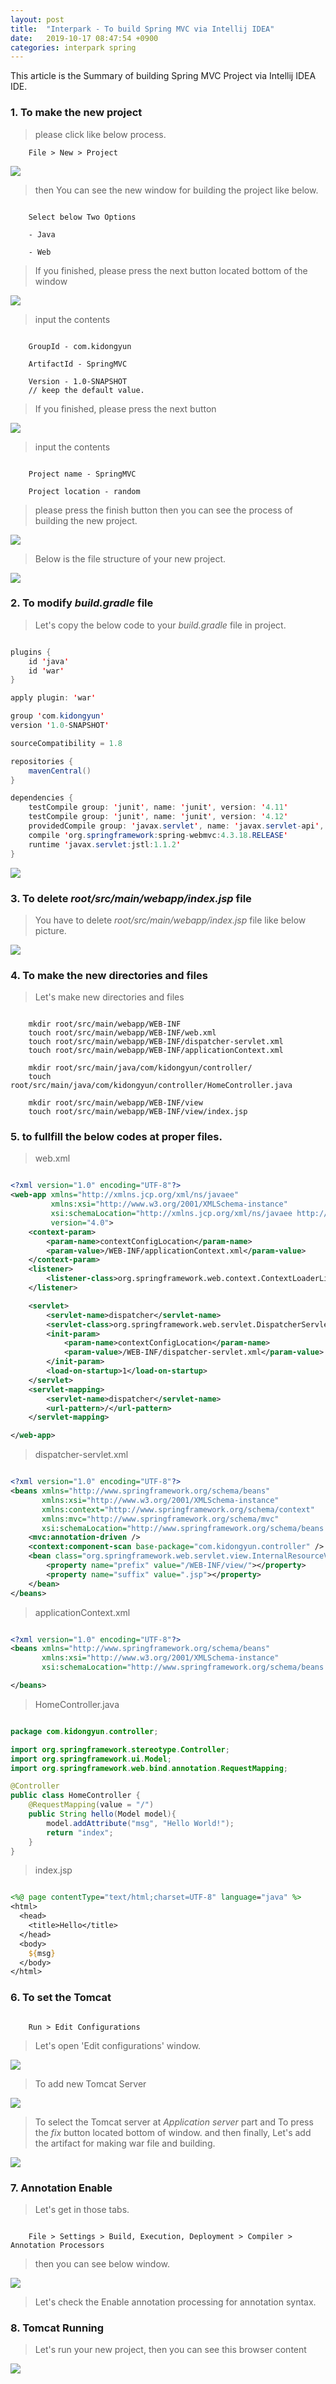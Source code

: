 ```yaml
---
layout: post
title:  "Interpark - To build Spring MVC via Intellij IDEA"
date:   2019-10-17 08:47:54 +0900
categories: interpark spring
---
```


This article is the Summary of building Spring MVC Project via Intellij IDEA IDE.

### 1. To make the new project

> please click like below process.

```
    File > New > Project
```

<img src="/workspace/devlog/interpark/build_spring_mvc/res/1.png">

> then You can see the new window for building the project like below.

```

    Select below Two Options

    - Java

    - Web

```

> If you finished, please press the next button located bottom of the window

<img src="/workspace/devlog/interpark/build_spring_mvc/res/2.png">

> input the contents 

```

    GroupId - com.kidongyun

    ArtifactId - SpringMVC

    Version - 1.0-SNAPSHOT
    // keep the default value.

```

> If you finished, please press the next button

<img src="/workspace/devlog/interpark/build_spring_mvc/res/3.png">

> input the contents

```

    Project name - SpringMVC

    Project location - random

```

> please press the finish button then you can see the process of building the new project.

<img src="/workspace/devlog/interpark/build_spring_mvc/res/4.png">

> Below is the file structure of your new project.

<img src="/workspace/devlog/interpark/build_spring_mvc/res/5.png">

### 2. To modify _build.gradle_ file

> Let's copy the below code to your _build.gradle_ file in project.

```java

plugins {
    id 'java'
    id 'war'
}

apply plugin: 'war'

group 'com.kidongyun'
version '1.0-SNAPSHOT'

sourceCompatibility = 1.8

repositories {
    mavenCentral()
}

dependencies {
    testCompile group: 'junit', name: 'junit', version: '4.11'
    testCompile group: 'junit', name: 'junit', version: '4.12'
    providedCompile group: 'javax.servlet', name: 'javax.servlet-api', version: '3.1.0'
    compile 'org.springframework:spring-webmvc:4.3.18.RELEASE'
    runtime 'javax.servlet:jstl:1.1.2'
}

```

<img src="/workspace/devlog/interpark/build_spring_mvc/res/6.png">

### 3. To delete _root/src/main/webapp/index.jsp_ file

> You have to delete _root/src/main/webapp/index.jsp_ file like below picture.

<img src="/workspace/devlog/interpark/build_spring_mvc/res/7.png">

### 4. To make the new directories and files

> Let's make new directories and files

```

    mkdir root/src/main/webapp/WEB-INF
    touch root/src/main/webapp/WEB-INF/web.xml
    touch root/src/main/webapp/WEB-INF/dispatcher-servlet.xml
    touch root/src/main/webapp/WEB-INF/applicationContext.xml

    mkdir root/src/main/java/com/kidongyun/controller/
    touch root/src/main/java/com/kidongyun/controller/HomeController.java

    mkdir root/src/main/webapp/WEB-INF/view
    touch root/src/main/webapp/WEB-INF/view/index.jsp

```

### 5. to fullfill the below codes at proper files.

> web.xml

```xml

<?xml version="1.0" encoding="UTF-8"?>
<web-app xmlns="http://xmlns.jcp.org/xml/ns/javaee"
         xmlns:xsi="http://www.w3.org/2001/XMLSchema-instance"
         xsi:schemaLocation="http://xmlns.jcp.org/xml/ns/javaee http://xmlns.jcp.org/xml/ns/javaee/web-app_4_0.xsd"
         version="4.0">
    <context-param>
        <param-name>contextConfigLocation</param-name>
        <param-value>/WEB-INF/applicationContext.xml</param-value>
    </context-param>
    <listener>
        <listener-class>org.springframework.web.context.ContextLoaderListener</listener-class>
    </listener>

    <servlet>
        <servlet-name>dispatcher</servlet-name>
        <servlet-class>org.springframework.web.servlet.DispatcherServlet</servlet-class>
        <init-param>
            <param-name>contextConfigLocation</param-name>
            <param-value>/WEB-INF/dispatcher-servlet.xml</param-value>
        </init-param>
        <load-on-startup>1</load-on-startup>
    </servlet>
    <servlet-mapping>
        <servlet-name>dispatcher</servlet-name>
        <url-pattern>/</url-pattern>
    </servlet-mapping>

</web-app>

```

> dispatcher-servlet.xml

```xml

<?xml version="1.0" encoding="UTF-8"?>
<beans xmlns="http://www.springframework.org/schema/beans"
       xmlns:xsi="http://www.w3.org/2001/XMLSchema-instance"
       xmlns:context="http://www.springframework.org/schema/context"
       xmlns:mvc="http://www.springframework.org/schema/mvc"
       xsi:schemaLocation="http://www.springframework.org/schema/beans http://www.springframework.org/schema/beans/spring-beans.xsd http://www.springframework.org/schema/context http://www.springframework.org/schema/context/spring-context.xsd http://www.springframework.org/schema/mvc http://www.springframework.org/schema/mvc/spring-mvc.xsd">
    <mvc:annotation-driven />
    <context:component-scan base-package="com.kidongyun.controller" />
    <bean class="org.springframework.web.servlet.view.InternalResourceViewResolver">
        <property name="prefix" value="/WEB-INF/view/"></property>
        <property name="suffix" value=".jsp"></property>
    </bean>
</beans>

```

> applicationContext.xml

```xml

<?xml version="1.0" encoding="UTF-8"?>
<beans xmlns="http://www.springframework.org/schema/beans"
       xmlns:xsi="http://www.w3.org/2001/XMLSchema-instance"
       xsi:schemaLocation="http://www.springframework.org/schema/beans http://www.springframework.org/schema/beans/spring-beans.xsd">

</beans>

```

> HomeController.java

```java

package com.kidongyun.controller;

import org.springframework.stereotype.Controller;
import org.springframework.ui.Model;
import org.springframework.web.bind.annotation.RequestMapping;

@Controller
public class HomeController {
    @RequestMapping(value = "/")
    public String hello(Model model){
        model.addAttribute("msg", "Hello World!");
        return "index";
    }
}

```

> index.jsp

```jsp

<%@ page contentType="text/html;charset=UTF-8" language="java" %>
<html>
  <head>
    <title>Hello</title>
  </head>
  <body>
    ${msg}
  </body>
</html>

```

### 6. To set the Tomcat

```

    Run > Edit Configurations

```

> Let's open 'Edit configurations' window.

<img src="/workspace/devlog/interpark/build_spring_mvc/res/8.png">

> To add new Tomcat Server

<img src="/workspace/devlog/interpark/build_spring_mvc/res/9.png">

> To select the Tomcat server at _Application server_ part and To press the _fix_ button located bottom of window. and then finally, Let's add the artifact for making war file and building.

<img src="/workspace/devlog/interpark/build_spring_mvc/res/10.png">

### 7. Annotation Enable

> Let's get in those tabs.

```

    File > Settings > Build, Execution, Deployment > Compiler > Annotation Processors

```

> then you can see below window.

<img src="/workspace/devlog/interpark/build_spring_mvc/res/11.png">

> Let's check the Enable annotation processing for annotation syntax.

### 8. Tomcat Running

> Let's run your new project, then you can see this browser content

<img src="/workspace/devlog/interpark/build_spring_mvc/res/12.png">
